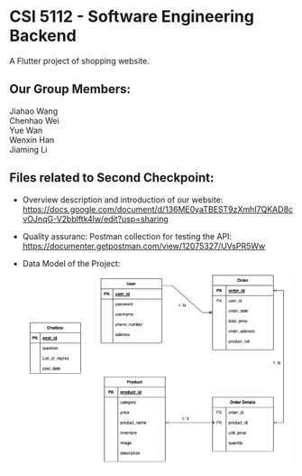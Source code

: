 # CSI 5112 - Software Engineering Backend

A Flutter project of shopping website.

## Our Group Members:
Jiahao Wang </br>
Chenhao Wei </br>
Yue Wan </br>
Wenxin Han </br>
Jiaming Li </br>

## Files related to Second Checkpoint:
- Overview description and introduction of our website: 
https://docs.google.com/document/d/136ME0yaTBEST9zXmhI7QKAD8cvOJnqG-V2bblftk4lw/edit?usp=sharing </br>

- Quality assuranc: Postman collection for testing the API:
https://documenter.getpostman.com/view/12075327/UVsPR5Ww </br>

- Data Model of the Project: </br>
![Data Model](https://github.com/RaccoonNinja0/CSI5112Backend/blob/master/Data_Model_group8.png)
